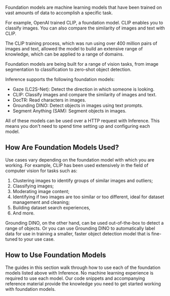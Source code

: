 Foundation models are machine learning models that have been trained on vast amounts of data to accomplish a specific task.

For example, OpenAI trained CLIP, a foundation model. CLIP enables you to classify images. You can also compare the similarity of images and text with CLIP.

The CLIP training process, which was run using over 400 million pairs of images and text, allowed the model to build an extensive range of knowledge, which can be applied to a range of domains.

Foundation models are being built for a range of vision tasks, from image segmentation to classification to zero-shot object detection.

Inference supports the following foundation models:

- Gaze (LC2S-Net): Detect the direction in which someone is looking.
- CLIP: Classify images and compare the similarity of images and text.
- DocTR: Read characters in images.
- Grounding DINO: Detect objects in images using text prompts.
- Segment Anything (SAM): Segment objects in images.

All of these models can be used over a HTTP request with Inference. This means you don't need to spend time setting up and configuring each model.

## How Are Foundation Models Used?

Use cases vary depending on the foundation model with which you are working. For example, CLIP has been used extensively in the field of computer vision for tasks such as:

1. Clustering images to identify groups of similar images and outliers;
2. Classifying images;
3. Moderating image content;
4. Identifying if two images are too similar or too different, ideal for dataset management and cleaning;
5. Building dataset search experiences,
6. And more.

Grounding DINO, on the other hand, can be used out-of-the-box to detect a range of objects. Or you can use Grounding DINO to automatically label data for use in training a smaller, faster object detection model that is fine-tuned to your use case.

## How to Use Foundation Models

The guides in this section walk through how to use each of the foundation models listed above with Inference. No machine learning experience is required to use each model. Our code snippets and accompanying reference material provide the knowledge you need to get started working with foundation models.
